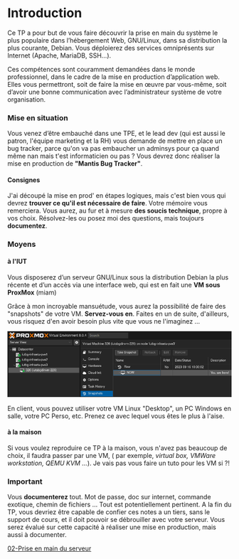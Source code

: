 # Introduction
Ce TP a pour but de vous faire découvrir la prise en main du système le plus populaire dans l’hébergement Web, GNU/Linux, dans sa distribution la plus courante, Debian. Vous déploierez des services omniprésents sur Internet (Apache, MariaDB, SSH…).

Ces compétences sont couramment demandées dans le monde professionnel, dans le cadre de la mise en production d’application web. Elles vous permettront, soit de faire la mise en œuvre par vous-même, soit d’avoir une bonne communication avec l’administrateur système de votre organisation.
### Mise en situation
Vous venez d’être embauché dans une TPE, et le lead dev (qui est aussi le patron, l'équipe marketing et la RH) vous demande de mettre en place un bug tracker, parce qu'on va pas embaucher un adminsys pour ça quand même nan mais t'est informaticien ou pas ? Vous devrez donc réaliser la mise en production de **"Mantis Bug Tracker"**.  
  
#### Consignes
J'ai découpé la mise en prod' en étapes logiques, mais c'est bien vous qui devrez **trouver ce qu'il est nécessaire de faire**. Votre mémoire vous remerciera. Vous aurez, au fur et à mesure **des soucis technique**, propre à vos choix. Résolvez-les ou posez moi des questions, mais toujours **documentez**.
### Moyens
#### à l'IUT
Vous disposerez d’un serveur GNU/Linux sous la distribution Debian la plus récente et d’un accès via une interface web, qui est en fait une **VM sous ProxMox** (miam)  

Grâce à mon incroyable mansuétude, vous aurez la possibilité de faire des "snapshots" de votre VM. **Servez-vous en**. Faites en un de suite, d'ailleurs, vous risquez d'en avoir besoin plus vite que vous ne l'imaginez …

![LinuxApache-00-01.png](./CoursApache/Images/LinuxApache-00-01.png)

En client, vous pouvez utiliser votre VM Linux "Desktop", un PC Windows en salle, votre PC Perso, etc. Prenez ce avec lequel vous êtes le plus à l'aise.
#### à la maison
Si vous voulez reproduire ce TP à la maison, vous n'avez pas beaucoup de choix, il faudra passer par une VM, ( par exemple, _virtual box, VMWare workstation, QEMU KVM ..._). Je vais pas vous faire un tuto pour les VM si ?!
### Important
Vous **documenterez** tout. Mot de passe, doc sur internet, commande exotique, chemin de fichiers … Tout est potentiellement pertinent. A la fin du TP, vous devriez être capable de confier ces notes a un tiers, sans le support de cours, et il doit pouvoir se débrouiller avec votre serveur. Vous serez évalué sur cette capacité à réaliser une mise en production, mais aussi à documenter.

[02-Prise en main du serveur](./CoursApache/Chapitres/02-Prise%20en%20main%20du%20serveur.md)

